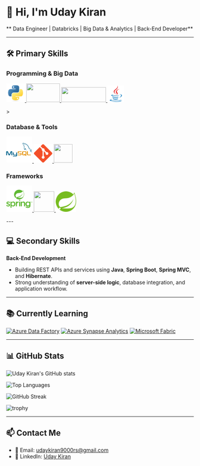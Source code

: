 # 👋 Hi, I'm Uday Kiran
** Data Engineer | Databricks | Big Data & Analytics | Back-End Developer**

---

## 🛠️ Primary Skills

### Programming & Big Data
<p align="left"> <a href="https://www.python.org/doc/" target="_blank"> <img src="https://raw.githubusercontent.com/devicons/devicon/master/icons/python/python-original.svg" width="50" height="50"/> </a> <a href="https://spark.apache.org/docs/latest/api/python/" target="_blank"> <img src="https://spark.apache.org/images/spark-logo-trademark.png" width="90" height="50"/> </a> <a href="https://docs.databricks.com/en/" target="_blank"> <img src="https://upload.wikimedia.org/wikipedia/commons/6/63/Databricks_Logo.png" width="120" height="40"/> </a> <a href="https://docs.oracle.com/en/java/" target="_blank"> <img src="https://raw.githubusercontent.com/devicons/devicon/master/icons/java/java-original.svg" width="45" height="45"/> </a> </p>>

### Database & Tools
<p align="left"> <a href="https://dev.mysql.com/doc/" target="_blank"> <img src="https://raw.githubusercontent.com/devicons/devicon/master/icons/mysql/mysql-original-wordmark.svg" width="70" height="70"/> </a> <a href="https://git-scm.com/doc" target="_blank"> <img src="https://raw.githubusercontent.com/devicons/devicon/master/icons/git/git-original.svg" width="50" height="50"/> </a> <a href="https://docs.github.com/en" target="_blank"> <img src="https://github.githubassets.com/images/modules/logos_page/GitHub-Mark.png" width="50" height="50"/> </a> </p>

### Frameworks
<p align="left"> <a href="https://spring.io/projects/spring-framework" target="_blank"> <img src="https://raw.githubusercontent.com/devicons/devicon/master/icons/spring/spring-original-wordmark.svg" width="70" height="70"/> </a> <a href="https://hibernate.org/orm/documentation/" target="_blank"> <img src="https://www.vectorlogo.zone/logos/hibernate/hibernate-icon.svg" width="55" height="55"/> </a> <a href="https://spring.io/projects/spring-boot" target="_blank"> <img src="https://raw.githubusercontent.com/devicons/devicon/master/icons/spring/spring-original.svg" width="55" height="55"/> </a> </p>
---

## 💻 Secondary Skills
**Back-End Development**
- Building REST APIs and services using **Java**, **Spring Boot**, **Spring MVC**, and **Hibernate**.  
- Strong understanding of **server-side logic**, database integration, and application workflow.  

---

## 📚 Currently Learning
[![Azure Data Factory](https://img.shields.io/badge/Azure%20Data%20Factory-0078D4?style=for-the-badge&logo=microsoft-azure&logoColor=white)](https://learn.microsoft.com/en-us/azure/data-factory/)
[![Azure Synapse Analytics](https://img.shields.io/badge/Azure%20Synapse%20Analytics-0089D6?style=for-the-badge&logo=azure-synapse-analytics&logoColor=white)](https://learn.microsoft.com/en-us/azure/synapse-analytics/)
[![Microsoft Fabric](https://img.shields.io/badge/Microsoft%20Fabric-0078D4?style=for-the-badge&logo=microsoft&logoColor=white)](https://learn.microsoft.com/en-us/fabric/)

---

## 📊 GitHub Stats

![Uday Kiran's GitHub stats](https://github-readme-stats.vercel.app/api?username=udaykiranuk30&show_icons=true&theme=tokyonight)

![Top Languages](https://github-readme-stats.vercel.app/api/top-langs/?username=udaykiranuk30&layout=compact&theme=tokyonight)

![GitHub Streak](https://streak-stats.demolab.com?user=udaykiranuk30&theme=tokyonight&hide_border=false)

![trophy](https://github-profile-trophy.vercel.app/?username=udaykiranuk30&theme=tokyonight&no-frame=true&no-bg=false&margin-w=4)


---

## 📫 Contact Me
- 📧 Email: [udaykiran9000rs@gmail.com](mailto:udaykiran9000rs@gmail.com)  
- 🔗 LinkedIn: [Uday Kiran](https://www.linkedin.com/in/uday-kiran-krishnamurthy-0a0522280/)
